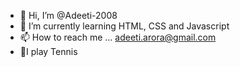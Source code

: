 - 👋 Hi, I’m @Adeeti-2008
- 🌱 I’m currently learning HTML, CSS and Javascript
- 📫 How to reach me ... adeeti.arora@gmail.com
- 🎾I play Tennis 

<!---
Adeeti-2008/Adeeti-2008 is a ✨ special ✨ repository because its `README.md` (this file) appears on your GitHub profile.
You can click the Preview link to take a look at your changes.
--->
